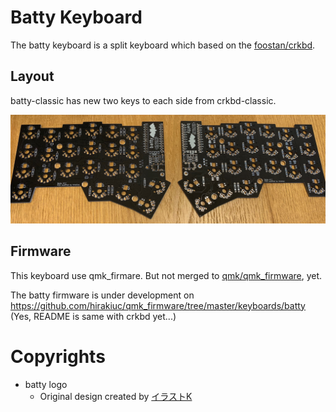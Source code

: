 # Batty Keyboard

The batty keyboard is a split keyboard which based on the [foostan/crkbd](https://github.com/foostan/crkbd).

## Layout

batty-classic has new two keys to each side from crkbd-classic.

![batty-classic-pcb](./images/batty-classic-pcb.png?raw=true)

## Firmware

This keyboard use qmk_firmare.
But not merged to [qmk/qmk_firmware](https://github.com/qmk/qmk_firmware), yet.

The batty firmware is under development on https://github.com/hirakiuc/qmk_firmware/tree/master/keyboards/batty
(Yes, README is same with crkbd yet...)

# Copyrights

- batty logo
  - Original design created by [イラストK](https://illustk.com/3295/)
